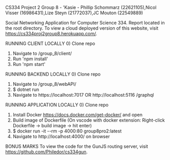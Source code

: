 CS334 Project 2 Group 8 - 'Kasie - Phillip Schommarz (22621105),Nicol Visser (16986431),Lize Steyn (21772037),JC Mouton (22549889)

Social Networking Application for Computer Science 334. Report located in the root directory.
To view a cloud deployed version of this website, visit https://cs334proj2group8.herokuapp.com/. 

RUNNING CLIENT LOCALLY
0) Clone repo
1) Navigate to /group_8/client/
2) Run 'npm install'
3) Run 'npm start'

RUNNING BACKEND LOCALLY
0) Clone repo
1) Navigate to /group_8/webAPI/
2) $ dotnet run
3) Navigate to https://localhost:7017 OR http://localhost:5116 /graphql

RUNNING APPLICATION LOCALLY
0) Clone repo
1) Install Docker https://docs.docker.com/get-docker/ and open
2) Build image of Dockerfile (On vscode with docker extension: Right-click Dockerfile -> build image -> hit enter)
3) $ docker run -it --rm -p 4000:80 group8pro2:latest
4) Navigate to http://localhost:4000/ on browser

BONUS MARKS
To view the code for the GunJS routing server, visit https://github.com/Philedor/cs334gun.

